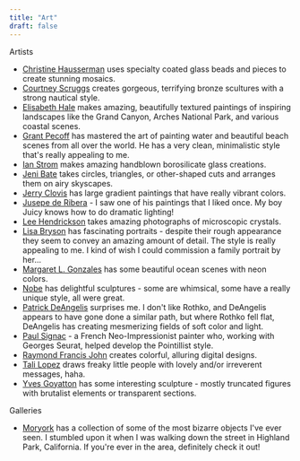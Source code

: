 ```yaml
---
title: "Art"
draft: false
---
```

Artists
- [Christine Hausserman](https://www.christinehausserman.com/) uses specialty coated glass beads and pieces to create stunning mosaics.
- [Courtney Scruggs](https://whatknotstudios.com/) creates gorgeous, terrifying bronze scultures with a strong nautical style.
- [Elisabeth Hale](https://www.ehalegallery.com/) makes amazing, beautifully textured paintings of inspiring landscapes like the Grand Canyon, Arches National Park, and various coastal scenes.
- [Grant Pecoff](https://pecoff.com/) has mastered the art of painting water and beautiful beach scenes from all over the world. He has a very clean, minimalistic style that's really appealing to me.
- [Ian Strom](https://www.instagram.com/glass.by.en/) makes amazing handblown borosilicate glass creations.
- [Jeni Bate](https://skyscapesforthesoul.com/) takes circles, triangles, or other-shaped cuts and arranges them on airy skyscapes.
- [Jerry Clovis](https://jerryclovis.com/) has large gradient paintings that have really vibrant colors.
- [Jusepe de Ribera](https://en.wikipedia.org/wiki/Jusepe_de_Ribera) - I saw one of his paintings that I liked once. My boy Juicy knows how to do dramatic lighting!
- [Lee Hendrickson](https://photographyofcrystals.com/) takes amazing photographs of microscopic crystals.
- [Lisa Bryson](https://lbryson.com/) has fascinating portraits - despite their rough appearance they seem to convey an amazing amount of detail. The style is really appealing to me. I kind of wish I could commission a family portrait by her...
- [Margaret L. Gonzales](https://www.bluepearlartstudio.com/) has some beautiful ocean scenes with neon colors.
- [Nobe](http://nobeart.com/) has delightful sculptures - some are whimsical, some have a really unique style, all were great.
- [Patrick DeAngelis](https://www.patrickdeangelisart.com/) surprises me. I don't like Rothko, and DeAngelis appears to have gone done a similar path, but where Rothko fell flat, DeAngelis has creating mesmerizing fields of soft color and light.
- [Paul Signac](https://en.wikipedia.org/wiki/Paul_Signac) - a French Neo-Impressionist painter who, working with Georges Seurat, helped develop the Pointillist style.
- [Raymond Francis John](https://raymondfrancisjohn.com/) creates colorful, alluring digital designs.
- [Tali Lopez](https://talilopez.com/) draws freaky little people with lovely and/or irreverent messages, haha.
- [Yves Goyatton](https://www.yvesgoyatton.com/) has some interesting sculpture - mostly truncated figures with brutalist elements or transparent sections.

Galleries
- [Moryork](https://moryork.com/) has a collection of some of the most bizarre objects I've ever seen. I stumbled upon it when I was walking down the street in Highland Park, California. If you're ever in the area, definitely check it out!
